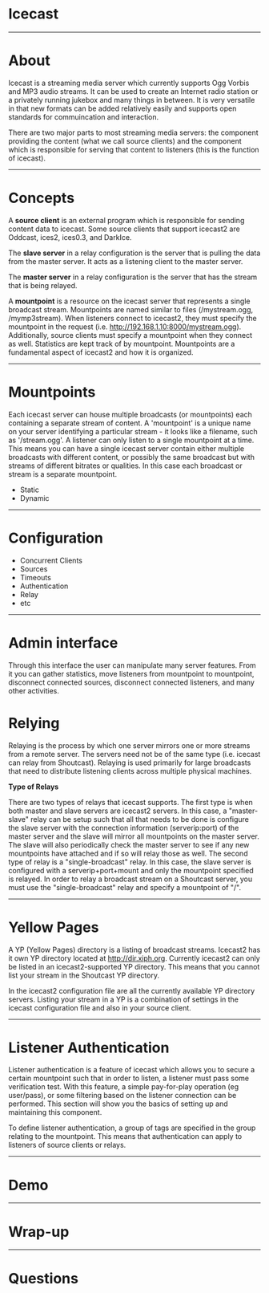 # Icecast

---

# About

Icecast is a streaming media server which currently supports Ogg Vorbis and MP3 audio streams. It can be used to create an Internet radio station or a privately running jukebox and many things in between. It is very versatile in that new formats can be added relatively easily and supports open standards for commuincation and interaction.


There are two major parts to most streaming media servers: the component providing the content (what we call source clients) and the component which is responsible for serving that content to listeners (this is the function of icecast).

---

# Concepts

A **source client** is an external program which is responsible for
sending content data to icecast. Some source clients that support
icecast2 are Oddcast, ices2, ices0.3, and DarkIce.

The **slave server** in a relay configuration is the server that is pulling the data from the master server. It acts as a listening client to the master server.

The **master server** in a relay configuration is the server that has
the stream that is being relayed.

A **mountpoint** is a resource on the icecast server that represents a single broadcast stream. Mountpoints are named similar to files (/mystream.ogg, /mymp3stream). When listeners connect to icecast2, they must specify the mountpoint in the request (i.e. http://192.168.1.10:8000/mystream.ogg). Additionally, source clients must specify a mountpoint when they connect as well. Statistics are kept track of by mountpoint. Mountpoints are a fundamental aspect of icecast2 and how it is organized.


---

# Mountpoints

Each icecast server can house multiple broadcasts (or mountpoints)
each containing a separate stream of content. A 'mountpoint' is a
unique name on your server identifying a particular stream - it looks
like a filename, such as '/stream.ogg'. A listener can only listen to
a single mountpoint at a time. This means you can have a single
icecast server contain either multiple broadcasts with different
content, or possibly the same broadcast but with streams of different
bitrates or qualities. In this case each broadcast or stream is a
separate mountpoint.

* Static
* Dynamic

---

# Configuration

* Concurrent Clients
* Sources
* Timeouts
* Authentication
* Relay
* etc

--- 

# Admin interface

Through this interface the user can manipulate many server features. From it you can gather statistics, move listeners from mountpoint to mountpoint, disconnect connected sources, disconnect connected listeners, and many other activities.

# Relying

Relaying is the process by which one server mirrors one or more streams from a remote server. The servers need not be of the same type (i.e. icecast can relay from Shoutcast). Relaying is used primarily for large broadcasts that need to distribute listening clients across multiple physical machines.

**Type of Relays**

There are two types of relays that icecast supports. The first type is when both master and slave servers are icecast2 servers. In this case, a "master-slave" relay can be setup such that all that needs to be done is configure the slave server with the connection information (serverip:port) of the master server and the slave will mirror all mountpoints on the master server. The slave will also periodically check the master server to see if any new mountpoints have attached and if so will relay those as well. The second type of relay is a "single-broadcast" relay. In this case, the slave server is configured with a serverip+port+mount and only the mountpoint specified is relayed. In order to relay a broadcast stream on a Shoutcast server, you must use the "single-broadcast" relay and specify a mountpoint of "/".


---

# Yellow Pages

A YP (Yellow Pages) directory is a listing of broadcast streams. Icecast2 has it own YP directory located at http://dir.xiph.org. Currently icecast2 can only be listed in an icecast2-supported YP directory. This means that you cannot list your stream in the Shoutcast YP directory.

In the icecast2 configuration file are all the currently available YP
directory servers. Listing your stream in a YP is a combination of
settings in the icecast configuration file and also in your source
client.

---

# Listener Authentication

Listener authentication is a feature of icecast which allows you to secure a certain mountpoint such that in order to listen, a listener must pass some verification test. With this feature, a simple pay-for-play operation (eg user/pass), or some filtering based on the listener connection can be performed. This section will show you the basics of setting up and maintaining this component.

To define listener authentication, a group of tags are specified in
the <mount> group relating to the mountpoint. This means that
authentication can apply to listeners of source clients or relays.

---

# Demo

---

# Wrap-up

---

# Questions




